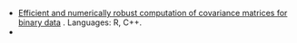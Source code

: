 - [Efficient and numerically robust computation of covariance matrices for binary data](https://github.com/maxbiostat/Student_projects/blob/main/ProgrammingProjects/CovarianceBinary.md) . Languages: R, C++.
- 
